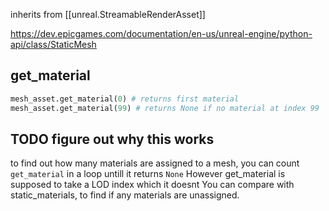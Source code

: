 inherits from [[unreal.StreamableRenderAsset]]

https://dev.epicgames.com/documentation/en-us/unreal-engine/python-api/class/StaticMesh

## get_material
```python
mesh_asset.get_material(0) # returns first material
mesh_asset.get_material(99) # returns None if no material at index 99
```
## TODO figure out why this works
to find out how many materials are assigned to a mesh, you can count `get_material` in a loop untill it returns `None`
However get_material is supposed to take a LOD index which it doesnt
You can compare with static_materials, to find if any materials are unassigned. 
